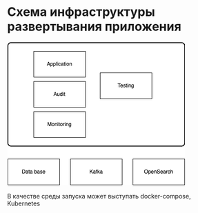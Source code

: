 # Схема инфраструктуры развертывания приложения

![Infrastructure](./img/kotlin-infr.png)

В качестве среды запуска может выступать docker-compose, Kubernetes